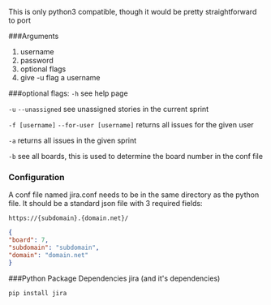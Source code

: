 This is only python3 compatible, though it would be pretty straightforward to port

###Arguments
1. username
2. password
3. optional flags
4. give -u flag a username


###optional flags:
`-h` see help page


`-u` `--unassigned` see unassigned stories in the current sprint


`-f [username]` `--for-user [username]` returns all issues for the given user


`-a` returns all issues in the given sprint


`-b` see all boards, this is used to determine the board number in the conf file

### Configuration
A conf file named jira.conf needs to be in the same directory as the python file. It should be a standard json file with 3 required fields:

`https://{subdomain}.{domain.net}/`

```json
{
"board": 7,
"subdomain": "subdomain",
"domain": "domain.net"
}
```

###Python Package Dependencies
jira (and it's dependencies)

`pip install jira`